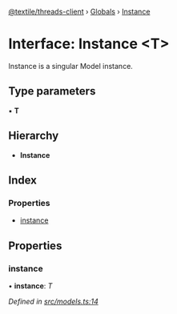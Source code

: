 [@textile/threads-client](../README.md) › [Globals](../globals.md) › [Instance](instance.md)

# Interface: Instance <**T**>

Instance is a singular Model instance.

## Type parameters

▪ **T**

## Hierarchy

* **Instance**

## Index

### Properties

* [instance](instance.md#instance)

## Properties

###  instance

• **instance**: *T*

*Defined in [src/models.ts:14](https://github.com/textileio/js-threads-client/blob/master/src/models.ts#L14)*
